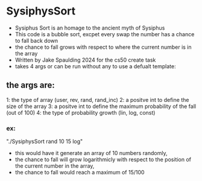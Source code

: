 # SysiphysSort
- Sysiphus Sort is an homage to the ancient myth of Sysiphus
- This code is a bubble sort, excpet every swap the number has a chance to fall back down
- the chance to fall grows with respect to where the current number is in the array
- Written by Jake Spaulding 2024 for the cs50 create task
- takes 4 args or can be run without any to use a defualt template:
## the args are:
  1: the type of array (user, rev, rand, rand_inc)
  2: a positve int to define the size of the array
  3: a positve int to define the maximum probability of the fall (out of 100)
  4: the type of probability growth (lin, log, const)

### ex: 
"./SysiphysSort rand 10 15 log"
- this would have it generate an array of 10 numbers randomly,
- the chance to fall will grow logarithmicly with respect to the position of the current number in the array, 
- the chance to fall would reach a maximum of 15/100
